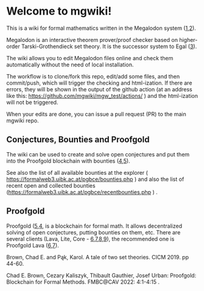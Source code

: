 # Welcome to mgwiki!

This is a wiki for formal mathematics written in the Megalodon system ([1],[2]).

Megalodon is an interactive theorem prover/proof checker based on higher-order Tarski-Grothendieck set theory. It is the successor system to Egal ([3]).

The wiki allows you to edit Megalodon files online and check them automatically without the need of local installation.

The workflow is to clone/fork this repo, edit/add some files, and then commit/push, which will trigger the checking and html-ization. If there are errors, they will be shown in the output of the github action (at an address like this: https://github.com/mgwiki/mgw_test/actions/ )
and the html-ization will not be triggered. 

When your edits are done, you can issue a pull request (PR) to the main mgwiki repo.

## Conjectures, Bounties and Proofgold

The wiki can be used to create and solve open conjectures and put them
into the Proofgold blockchain with bounties ([4],[5]).

See also the list of all available bounties at the explorer ( https://formalweb3.uibk.ac.at/pgbce/bounties.php ) and also the list of recent open and collected bounties (https://formalweb3.uibk.ac.at/pgbce/recentbounties.php ) .

## Proofgold

Proofgold ([5],[4], is a blockchain for formal math. It allows
decentralized solving of open conjectures, putting bounties on them,
etc. There are several clients (Lava, Lite, Core - [6],[7],[8],[9]), the recommended one
is Proofgold Lava ([6],[7]). 


[1]: http://grid01.ciirc.cvut.cz/~chad/megalodon/
[2]: https://github.com/ai4reason/Megalodon
[3]: http://arxiv.org/abs/1907.08368 
[4]: https://formalweb3.uibk.ac.at/pgbce/
[5]: https://doi.org/10.4230/OASIcs.FMBC.2022.4 
[6]: http://cl-informatik.uibk.ac.at/cek/proofgold/proofgold-lava-0.2.9.1.tgz
[7]: https://github.com/cezaryka/proofgold-lava
[8]: https://prfgld.github.io/
[9]: https://github.com/dalcoder/proofgoldlite


Brown, Chad E. and Pąk, Karol. A tale of two set theories. CICM 2019. pp 44-60.

Chad E. Brown, Cezary Kaliszyk, Thibault Gauthier, Josef Urban: Proofgold: Blockchain for Formal Methods. FMBC@CAV 2022: 4:1-4:15 . 
